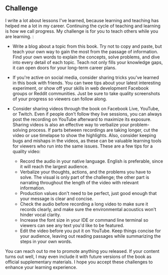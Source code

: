 ## Challenge

I write a lot about lessons I've learned, because learning and teaching has helped me a lot in my career.  Continuing the cycle of teaching and learning is how we call progress. My challenge is for you to teach others while you are learning. :

* Write a blog about a topic from this book. Try not to copy and paste, but teach your own way to gain the most from the passage of information. Find your own words to explain the concepts, solve problems, and dive into every detail of each topic. Teach not only fills your knowledge gaps, it can open doors for your long-term career plans.

* If you're active on social media, consider sharing tricks you've learned in this book with friends. You can twee tips about your latest interesting experiment, or show off your skills in web development Facebook groups or Reddit communities. Just be sure to take quality screenshots of your progress so viewers can follow along.

* Consider sharing videos through the book on Facebook Live, YouTube, or Twitch. Even if people don't follow they live sessions, you can always post the recording on YouTube afterward to maximize its exposure. Sharing videos is also an effective way to verbalize your problem-solving process. If parts between recordings are taking longer, cut the video or use timelapse to show the highlights. Also, consider keeping bugs and mishaps in the videos, as these can be valuable learning tools for viewers who run into the same issues. These are a few tips for a quality video:
  * Record the audio in your native language. English is preferable, since it will reach the largest audience.
  * Verbalize your thoughts, actions, and the problems you have to solve. The visual is only part of the challenge; the other part is narrating throughout the length of the video with relevant information.
  * Production values don't need to be perfect, just good enough that your message is clear and concise.
  * Check the audio before recording a long video to make sure it records clearly, and make sure the environmental acoustics won't hinder vocal clarity.
  * Increase the font size in your IDE or command line terminal so viewers can see any text you'd like to be featured.
  * Edit the video before you put it on YouTube. Keep things concise for your audience, leaving out reading passages while summarizing the steps in your own words.

You can reach out to me to promote anything you released. If your content turns out well, I may even include it with future versions of the book as official supplementary materials. I hope you accept these challenges to enhance your learning experience.